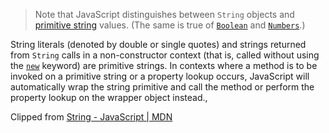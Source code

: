 > Note that JavaScript distinguishes between `String` objects and [primitive string](https://developer.mozilla.org/en-US/docs/Glossary/Primitive) values. (The same is true of [`Boolean`](https://developer.mozilla.org/en-US/docs/Web/JavaScript/Reference/Global_Objects/Boolean) and [`Numbers`](https://developer.mozilla.org/en-US/docs/Web/JavaScript/Reference/Global_Objects/Number).)

String literals (denoted by double or single quotes) and strings returned from `String` calls in a non-constructor context (that is, called without using the [`new`](https://developer.mozilla.org/en-US/docs/Web/JavaScript/Reference/Operators/new) keyword) are primitive strings. In contexts where a method is to be invoked on a primitive string or a property lookup occurs, JavaScript will automatically wrap the string primitive and call the method or perform the property lookup on the wrapper object instead.,

Clipped from [String - JavaScript | MDN](https://developer.mozilla.org/en-US/docs/Web/JavaScript/Reference/Global_Objects/String#string_primitives_and_string_objects)